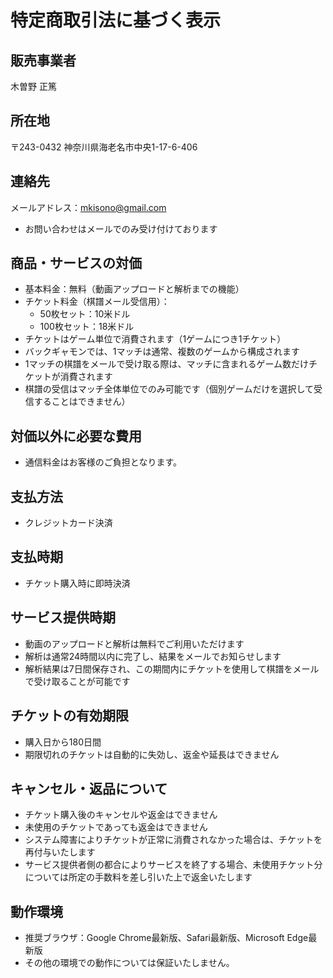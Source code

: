 # 特定商取引法に基づく表示

## 販売事業者
木曽野 正篤

## 所在地
〒243-0432
神奈川県海老名市中央1-17-6-406

## 連絡先
メールアドレス：mkisono@gmail.com
- お問い合わせはメールでのみ受け付けております

## 商品・サービスの対価
- 基本料金：無料（動画アップロードと解析までの機能）
- チケット料金（棋譜メール受信用）：
    - 50枚セット：10米ドル
    - 100枚セット：18米ドル
- チケットはゲーム単位で消費されます（1ゲームにつき1チケット）
- バックギャモンでは、1マッチは通常、複数のゲームから構成されます
- 1マッチの棋譜をメールで受け取る際は、マッチに含まれるゲーム数だけチケットが消費されます
- 棋譜の受信はマッチ全体単位でのみ可能です（個別ゲームだけを選択して受信することはできません）

## 対価以外に必要な費用
- 通信料金はお客様のご負担となります。

## 支払方法
- クレジットカード決済

## 支払時期
- チケット購入時に即時決済

## サービス提供時期
- 動画のアップロードと解析は無料でご利用いただけます
- 解析は通常24時間以内に完了し、結果をメールでお知らせします
- 解析結果は7日間保存され、この期間内にチケットを使用して棋譜をメールで受け取ることが可能です

## チケットの有効期限
- 購入日から180日間
- 期限切れのチケットは自動的に失効し、返金や延長はできません

## キャンセル・返品について
- チケット購入後のキャンセルや返金はできません
- 未使用のチケットであっても返金はできません
- システム障害によりチケットが正常に消費されなかった場合は、チケットを再付与いたします
- サービス提供者側の都合によりサービスを終了する場合、未使用チケット分については所定の手数料を差し引いた上で返金いたします

## 動作環境
- 推奨ブラウザ：Google Chrome最新版、Safari最新版、Microsoft Edge最新版
- その他の環境での動作については保証いたしません。